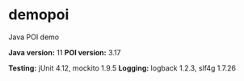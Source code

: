 # demopoi
Java POI demo

**Java version:** 11
**POI version:** 3.17

**Testing:** jUnit 4.12, mockito 1.9.5
**Logging:** logback 1.2.3, slf4g 1.7.26
